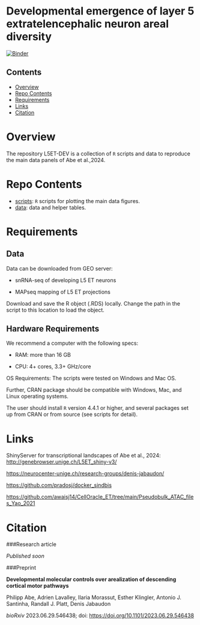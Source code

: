 # Developmental emergence of layer 5 extratelencephalic neuron areal diversity

[![Binder](https://mybinder.org/badge_logo.svg)](https://mybinder.org/v2/gh/abe-neuro/L5ET-DEV.git/HEAD?urlpath=rstudio)

## Contents

-   [Overview](#overview)
-   [Repo Contents](#repo-contents)
-   [Requirements](#requirements)
-   [Links](#Links)
-   [Citation](#citation)

# Overview

The repository L5ET-DEV is a collection of `R` scripts and data to reproduce the main data panels of Abe et al.,2024.

# Repo Contents

-   [scripts](./scripts): `R` scripts for plotting the main data figures.
-   [data](./data): data and helper tables.

# Requirements

## Data

Data can be downloaded from GEO server:

-   snRNA-seq of developing L5 ET neurons

-   MAPseq mapping of L5 ET projections

Download and save the R object (.RDS) locally. Change the path in the script to this location to load the object.

## Hardware Requirements

We recommend a computer with the following specs:

-   RAM: more than 16 GB

-   CPU: 4+ cores, 3.3+ GHz/core

OS Requirements: The scripts were tested on Windows and Mac OS.

Further, CRAN package should be compatible with Windows, Mac, and Linux operating systems.

The user should install `R` version 4.4.1 or higher, and several packages set up from CRAN or from source (see scripts for detail).

# Links

ShinyServer for transcriptional landscapes of Abe et al., 2024: <http://genebrowser.unige.ch/L5ET_shiny-v3/>

<https://neurocenter-unige.ch/research-groups/denis-jabaudon/>

<https://github.com/pradosj/docker_sindbis>

<https://github.com/awaisj14/CellOracle_ET/tree/main/Pseudobulk_ATAC_files_Yao_2021>

# Citation

###Research article

*Published soon*

###Preprint

**Developmental molecular controls over arealization of descending cortical motor pathways**

Philipp Abe, Adrien Lavalley, Ilaria Morassut, Esther Klingler, Antonio J. Santinha, Randall J. Platt, Denis Jabaudon

*bioRxiv* 2023.06.29.546438; doi: <https://doi.org/10.1101/2023.06.29.546438>
